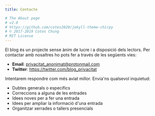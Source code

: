 ```yaml
---
title: Contacte

# The About page
# v2.0
# https://github.com/cotes2020/jekyll-theme-chirpy
# © 2017-2019 Cotes Chung
# MIT License
---
```



El blog és un projecte sense ànim de lucre i a disposició dels lectors. Per contactar amb nosaltres ho pots fer a través de les següents vies: 
* **Email**: privacitat_anonimat@protonmail.com
* **Twitter**: https://twitter.com/blog_privacitat

Intentarem respondre com més aviat millor. Envia'ns qualsevol inquietud:
* Dubtes generals o específics
* Correccions a alguna de les entrades
* Idees noves per a fer una entrada
* Idees per ampliar la informació d'una entrada
* Organitzar xerrades o tallers presencials
